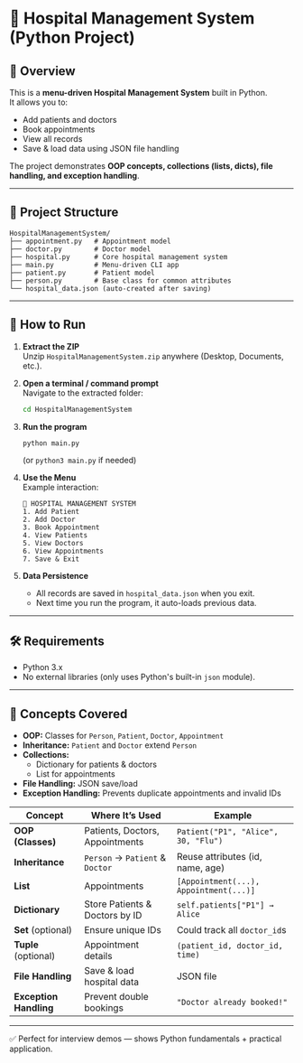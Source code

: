 # 🏥 Hospital Management System (Python Project)

## 📌 Overview
This is a **menu-driven Hospital Management System** built in Python.  
It allows you to:
- Add patients and doctors
- Book appointments
- View all records
- Save & load data using JSON file handling

The project demonstrates **OOP concepts, collections (lists, dicts), file handling, and exception handling**.

---

## 📂 Project Structure

```
HospitalManagementSystem/
├── appointment.py   # Appointment model
├── doctor.py        # Doctor model
├── hospital.py      # Core hospital management system
├── main.py          # Menu-driven CLI app
├── patient.py       # Patient model
├── person.py        # Base class for common attributes
└── hospital_data.json (auto-created after saving)
```

---

## 🚀 How to Run

1. **Extract the ZIP**  
   Unzip `HospitalManagementSystem.zip` anywhere (Desktop, Documents, etc.).

2. **Open a terminal / command prompt**  
   Navigate to the extracted folder:
   ```bash
   cd HospitalManagementSystem
   ```

3. **Run the program**  
   ```bash
   python main.py
   ```
   (or `python3 main.py` if needed)

4. **Use the Menu**  
   Example interaction:
   ```
   🏥 HOSPITAL MANAGEMENT SYSTEM
   1. Add Patient
   2. Add Doctor
   3. Book Appointment
   4. View Patients
   5. View Doctors
   6. View Appointments
   7. Save & Exit
   ```

5. **Data Persistence**  
   - All records are saved in `hospital_data.json` when you exit.
   - Next time you run the program, it auto-loads previous data.

---

## 🛠️ Requirements
- Python 3.x  
- No external libraries (only uses Python's built-in `json` module).

---

## 📖 Concepts Covered
- **OOP:** Classes for `Person`, `Patient`, `Doctor`, `Appointment`
- **Inheritance:** `Patient` and `Doctor` extend `Person`
- **Collections:** 
  - Dictionary for patients & doctors
  - List for appointments
- **File Handling:** JSON save/load
- **Exception Handling:** Prevents duplicate appointments and invalid IDs


| Concept                | Where It’s Used                 | Example                                |
| ---------------------- | ------------------------------- | -------------------------------------- |
| **OOP (Classes)**      | Patients, Doctors, Appointments | `Patient("P1", "Alice", 30, "Flu")`    |
| **Inheritance**        | `Person` → `Patient` & `Doctor` | Reuse attributes (id, name, age)       |
| **List**               | Appointments                    | `[Appointment(...), Appointment(...)]` |
| **Dictionary**         | Store Patients & Doctors by ID  | `self.patients["P1"] → Alice`          |
| **Set** (optional)     | Ensure unique IDs               | Could track all `doctor_id`s           |
| **Tuple** (optional)   | Appointment details             | `(patient_id, doctor_id, time)`        |
| **File Handling**      | Save & load hospital data       | JSON file                              |
| **Exception Handling** | Prevent double bookings         | `"Doctor already booked!"`             |

---

✅ Perfect for interview demos — shows Python fundamentals + practical application.
